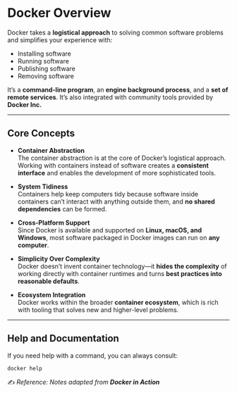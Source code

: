 # Docker Overview

Docker takes a **logistical approach** to solving common software problems and simplifies your experience with:

- Installing software  
- Running software  
- Publishing software  
- Removing software  

It’s a **command-line program**, an **engine background process**, and a **set of remote services**. It’s also integrated with community tools provided by **Docker Inc.**

---

## Core Concepts

- **Container Abstraction**  
  The container abstraction is at the core of Docker’s logistical approach.  
  Working with containers instead of software creates a **consistent interface** and enables the development of more sophisticated tools.

- **System Tidiness**  
  Containers help keep computers tidy because software inside containers can’t interact with anything outside them, and **no shared dependencies** can be formed.

- **Cross-Platform Support**  
  Since Docker is available and supported on **Linux, macOS, and Windows**, most software packaged in Docker images can run on **any computer**.

- **Simplicity Over Complexity**  
  Docker doesn’t invent container technology—it **hides the complexity** of working directly with container runtimes and turns **best practices into reasonable defaults**.

- **Ecosystem Integration**  
  Docker works within the broader **container ecosystem**, which is rich with tooling that solves new and higher-level problems.

---

## Help and Documentation

If you need help with a command, you can always consult:

```bash
docker help
```

✍️ *Reference: Notes adapted from **Docker in Action***

